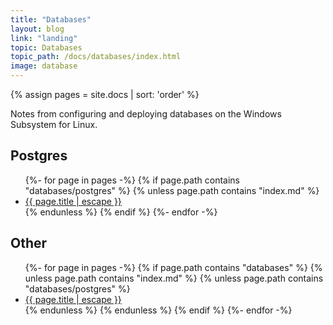```yaml
---
title: "Databases"
layout: blog
link: "landing"
topic: Databases
topic_path: /docs/databases/index.html
image: database
---
```

{% assign pages = site.docs | sort: 'order' %}

Notes from configuring and deploying databases on the Windows Subsystem for Linux.

## Postgres
<ul>
{%- for page in pages -%}
  {% if page.path contains "databases/postgres" %}
    {% unless page.path contains "index.md" %}
      <li>
        <a href="{{ page.url | relative_url }}">
          {{ page.title | escape }}
        </a>
      </li>
    {% endunless %}
  {% endif %}
{%- endfor -%}
</ul>

## Other
<ul>
{%- for page in pages -%}
  {% if page.path contains "databases" %}
    {% unless page.path contains "index.md" %}
        {% unless page.path contains "databases/postgres" %}
          <li>
            <a href="{{ page.url | relative_url }}">
              {{ page.title | escape }}
            </a>
          </li>
      {% endunless %}
    {% endunless %}
  {% endif %}
{%- endfor -%}
</ul>